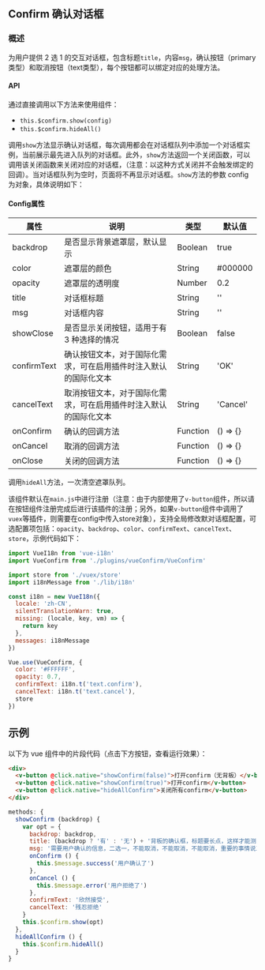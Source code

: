 ## Confirm 确认对话框

### 概述
为用户提供 2 选 1 的交互对话框，包含标题`title`，内容`msg`，确认按钮（primary类型）和取消按钮（text类型），每个按钮都可以绑定对应的处理方法。

#### API
通过直接调用以下方法来使用组件：
* `this.$confirm.show(config)`
* `this.$confirm.hideAll()`

调用`show`方法显示确认对话框，每次调用都会在对话框队列中添加一个对话框实例，当前展示最先进入队列的对话框。此外，`show`方法返回一个关闭函数，可以调用该关闭函数来关闭对应的对话框，（注意：以这种方式关闭并不会触发绑定的回调）。当对话框队列为空时，页面将不再显示对话框。`show`方法的参数 config 为对象，具体说明如下：

#### Config属性
属性 | 说明 | 类型 | 默认值
------------ | ------------- | ------------- | -------------
backdrop | 是否显示背景遮罩层，默认显示 | Boolean | true
color | 遮罩层的颜色 | String | #000000
opacity | 遮罩层的透明度 | Number | 0.2
title | 对话框标题 | String | ''
msg | 对话框内容 | String | ''
showClose | 是否显示关闭按钮，适用于有 3 种选择的情况 | Boolean | false
confirmText | 确认按钮文本，对于国际化需求，可在启用插件时注入默认的国际化文本 | String | 'OK'
cancelText | 取消按钮文本，对于国际化需求，可在启用插件时注入默认的国际化文本 | String | 'Cancel'
onConfirm | 确认的回调方法 | Function | () => {}
onCancel | 取消的回调方法 | Function | () => {}
onClose | 关闭的回调方法 | Function | () => {}

调用`hideAll`方法，一次清空遮罩队列。

该组件默认在`main.js`中进行注册（注意：由于内部使用了`v-button`组件，所以请在按钮组件注册完成后进行该插件的注册；另外，如果`v-button`组件中调用了`vuex`等插件，则需要在config中传入store对象），支持全局修改默对话框配置，可选配置项包括：`opacity`、`backdrop`、`color`、`confirmText`、`cancelText`、`store`，示例代码如下：
``` javascript
import VueI18n from 'vue-i18n'
import VueConfirm from './plugins/vueConfirm/VueConfirm'

import store from './vuex/store'
import i18nMessage from './lib/i18n'

const i18n = new VueI18n({
  locale: 'zh-CN',
  silentTranslationWarn: true,
  missing: (locale, key, vm) => {
    return key
  },
  messages: i18nMessage
})

Vue.use(VueConfirm, {
  color: '#FFFFFF',
  opacity: 0.7,
  confirmText: i18n.t('text.confirm'),
  cancelText: i18n.t('text.cancel'),
  store
})
```

## 示例

以下为 vue 组件中的片段代码（点击下方按钮，查看运行效果）：
``` html
<div>
  <v-button @click.native="showConfirm(false)">打开confirm（无背板）</v-button>
  <v-button @click.native="showConfirm(true)">打开confirm</v-button>
  <v-button @click.native="hideAllConfirm">关闭所有confirm</v-button>
</div>
```
``` javascript
methods: {
  showConfirm (backdrop) {
    var opt = {
      backdrop: backdrop,
      title: (backdrop ? '有' : '无') + '背板的确认框，标题要长点，这样才能测出问题哦',
      msg: '需要用户确认的信息，二选一，不能取消，不能取消，不能取消，重要的事情说三遍。',
      onConfirm () {
        this.$message.success('用户确认了')
      },
      onCancel () {
        this.$message.error('用户拒绝了')
      },
      confirmText: '欣然接受',
      cancelText: '残忍拒绝'
    }
    this.$confirm.show(opt)
  },
  hideAllConfirm () {
    this.$confirm.hideAll()
  }
}
```